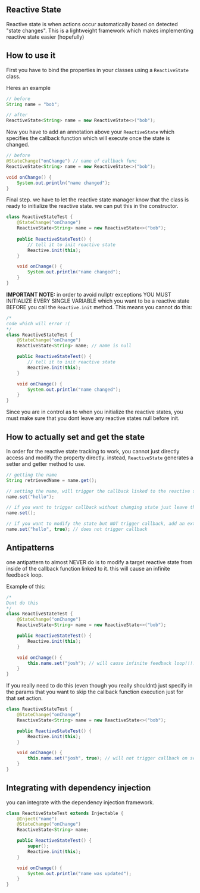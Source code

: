 ## Reactive State

Reactive state is when actions occur automatically based on detected "state changes". This is a lightweight framework which makes implementing reactive state easier (hopefully) 

## How to use it
First you have to bind the properties in your classes using a `ReactiveState` class. 

Heres an example

```java
// before
String name = "bob";

// after
ReactiveState<String> name = new ReactiveState<>("bob");
```

Now you have to add an annotation above your `ReactiveState` which specifies the callback function which will execute once the state is changed.

```java
// before
@StateChange("onChange") // name of callback func
ReactiveState<String> name = new ReactiveState<>("bob");

void onChange() {
    System.out.println("name changed");
}
```

Final step. we have to let the reactive state manager know that the class is ready to initialize the reactive state. we can put this in the constructor.

```java
class ReactiveStateTest {
    @StateChange("onChange")
    ReactiveState<String> name = new ReactiveState<>("bob");
    
    public ReactiveStateTest() {
        // tell it to init reactive state
        Reactive.init(this);
    }

    void onChange() {
        System.out.println("name changed");
    }
}
```

**IMPORTANT NOTE:** in order to avoid nullptr exceptions YOU MUST INITIALIZE EVERY SINGLE VARIABLE which you want to be a reactive state BEFORE you call the `Reactive.init` method. This means you cannot do this:

```java
/*
code which will error :(
*/
class ReactiveStateTest {
    @StateChange("onChange")
    ReactiveState<String> name; // name is null

    public ReactiveStateTest() {
        // tell it to init reactive state
        Reactive.init(this);
    }

    void onChange() {
        System.out.println("name changed");
    }
}
```

Since you are in control as to when you initialize the reactive states, you must make sure that you dont leave any reactive states null before init.

## How to actually set and get the state
In order for the reactive state tracking to work, you cannot just directly access and modify the property directly. instead, `ReactiveState` generates a setter and getter method to use.
```java
// getting the name
String retrievedName = name.get();

// setting the name, will trigger the callback linked to the reactive state
name.set("hello");

// if you want to trigger callback without changing state just leave the params empty
name.set();

// if you want to modify the state but NOT trigger callback, add an extra parameter
name.set("hello", true); // does not trigger callback
```

## Antipatterns
one antipattern to almost NEVER do is to modify a target reactive state from inside of the callback function linked to it. this will cause an infinite feedback loop.

Example of this:

```java
/*
Dont do this
*/
class ReactiveStateTest {
    @StateChange("onChange")
    ReactiveState<String> name = new ReactiveState<>("bob");

    public ReactiveStateTest() {
        Reactive.init(this);
    }

    void onChange() {
        this.name.set("josh"); // will cause infinite feedback loop!!!!
    }
}
```

If you really need to do this (even though you really shouldnt) just specify in the params that you want to skip the callback function execution just for that set action.

```java
class ReactiveStateTest {
    @StateChange("onChange")
    ReactiveState<String> name = new ReactiveState<>("bob");

    public ReactiveStateTest() {
        Reactive.init(this);
    }

    void onChange() {
        this.name.set("josh", true); // will not trigger callback on set -> so will not cause infinite feedback loop.
    }
}
```

## Integrating with dependency injection
you can integrate with the dependency injection framework.

```java
class ReactiveStateTest extends Injectable {
    @Inject("name")
    @StateChange("onChange")
    ReactiveState<String> name;

    public ReactiveStateTest() {
        super();
        Reactive.init(this);
    }

    void onChange() {
        System.out.println("name was updated");
    }
}
```
